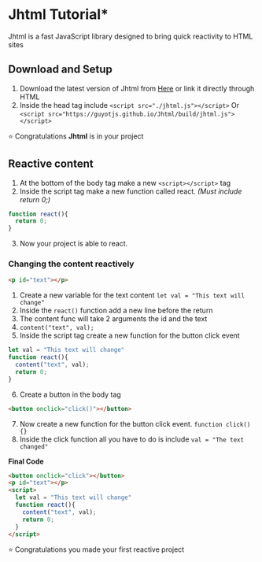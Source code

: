 # Jhtml Tutorial*

Jhtml is a fast JavaScript library designed to bring quick reactivity to HTML sites

## Download and Setup

1. Download the latest version of Jhtml from [Here](https://guyotjs.github.io/Jhtml/build/jhtml.js) or link it directly through HTML
2. Inside the head tag include `<script src="./jhtml.js"></script>` 
Or `<script src="https://guyotjs.github.io/Jhtml/build/jhtml.js"></script>`

⭐ Congratulations **Jhtml** is in your project

## Reactive content

1. At the bottom of the body tag make a new `<script></script>` tag
2. Inside the script tag make a new function called react. _(Must include return 0;)_

```js
function react(){
  return 0;
}
```

3. Now your project is able to react.

### Changing the content reactively

```html
<p id="text"></p>
```
1. Create a new variable for the text content `let val = "This text will change"`
2. Inside the `react()` function add a new line before the return 
3. The content func will take 2 arguments the id and the text
4. `content("text", val);`
5. Inside the script tag create a new function for the button click event

```js
let val = "This text will change"
function react(){
  content("text", val);
  return 0;
}
```
6. Create a button in the body tag

```html
<button onclick="click()"></button>
```

7. Now create a new function for the button click event. `function click(){}`
8. Inside the click function all you have to do is include `val = "The text changed"`

**Final Code**

```html
<button onclick="click"></button>
<p id="text"></p>
<script> 
  let val = "This text will change"
  function react(){
    content("text", val);
    return 0;
  }
</script>
```

⭐ Congratulations you made your	first reactive project
